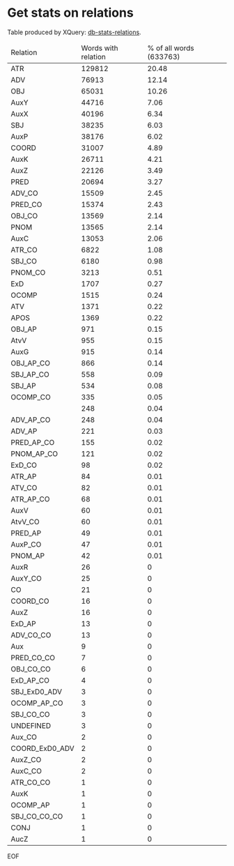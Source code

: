 # Get stats on relations

Table produced by XQuery: [db-stats-relations](../scripts/xq/db-stats-relations.xq).

<table>
  <thead>
    <tr>
      <td>Relation</td>
      <td>Words with relation</td>
      <td>% of all words (633763)</td>
    </tr>
  </thead>
  <tbody>
    <tr>
      <td>ATR</td>
      <td>129812</td>
      <td>20.48</td>
    </tr>
    <tr>
      <td>ADV</td>
      <td>76913</td>
      <td>12.14</td>
    </tr>
    <tr>
      <td>OBJ</td>
      <td>65031</td>
      <td>10.26</td>
    </tr>
    <tr>
      <td>AuxY</td>
      <td>44716</td>
      <td>7.06</td>
    </tr>
    <tr>
      <td>AuxX</td>
      <td>40196</td>
      <td>6.34</td>
    </tr>
    <tr>
      <td>SBJ</td>
      <td>38235</td>
      <td>6.03</td>
    </tr>
    <tr>
      <td>AuxP</td>
      <td>38176</td>
      <td>6.02</td>
    </tr>
    <tr>
      <td>COORD</td>
      <td>31007</td>
      <td>4.89</td>
    </tr>
    <tr>
      <td>AuxK</td>
      <td>26711</td>
      <td>4.21</td>
    </tr>
    <tr>
      <td>AuxZ</td>
      <td>22126</td>
      <td>3.49</td>
    </tr>
    <tr>
      <td>PRED</td>
      <td>20694</td>
      <td>3.27</td>
    </tr>
    <tr>
      <td>ADV_CO</td>
      <td>15509</td>
      <td>2.45</td>
    </tr>
    <tr>
      <td>PRED_CO</td>
      <td>15374</td>
      <td>2.43</td>
    </tr>
    <tr>
      <td>OBJ_CO</td>
      <td>13569</td>
      <td>2.14</td>
    </tr>
    <tr>
      <td>PNOM</td>
      <td>13565</td>
      <td>2.14</td>
    </tr>
    <tr>
      <td>AuxC</td>
      <td>13053</td>
      <td>2.06</td>
    </tr>
    <tr>
      <td>ATR_CO</td>
      <td>6822</td>
      <td>1.08</td>
    </tr>
    <tr>
      <td>SBJ_CO</td>
      <td>6180</td>
      <td>0.98</td>
    </tr>
    <tr>
      <td>PNOM_CO</td>
      <td>3213</td>
      <td>0.51</td>
    </tr>
    <tr>
      <td>ExD</td>
      <td>1707</td>
      <td>0.27</td>
    </tr>
    <tr>
      <td>OCOMP</td>
      <td>1515</td>
      <td>0.24</td>
    </tr>
    <tr>
      <td>ATV</td>
      <td>1371</td>
      <td>0.22</td>
    </tr>
    <tr>
      <td>APOS</td>
      <td>1369</td>
      <td>0.22</td>
    </tr>
    <tr>
      <td>OBJ_AP</td>
      <td>971</td>
      <td>0.15</td>
    </tr>
    <tr>
      <td>AtvV</td>
      <td>955</td>
      <td>0.15</td>
    </tr>
    <tr>
      <td>AuxG</td>
      <td>915</td>
      <td>0.14</td>
    </tr>
    <tr>
      <td>OBJ_AP_CO</td>
      <td>866</td>
      <td>0.14</td>
    </tr>
    <tr>
      <td>SBJ_AP_CO</td>
      <td>558</td>
      <td>0.09</td>
    </tr>
    <tr>
      <td>SBJ_AP</td>
      <td>534</td>
      <td>0.08</td>
    </tr>
    <tr>
      <td>OCOMP_CO</td>
      <td>335</td>
      <td>0.05</td>
    </tr>
    <tr>
      <td/>
      <td>248</td>
      <td>0.04</td>
    </tr>
    <tr>
      <td>ADV_AP_CO</td>
      <td>248</td>
      <td>0.04</td>
    </tr>
    <tr>
      <td>ADV_AP</td>
      <td>221</td>
      <td>0.03</td>
    </tr>
    <tr>
      <td>PRED_AP_CO</td>
      <td>155</td>
      <td>0.02</td>
    </tr>
    <tr>
      <td>PNOM_AP_CO</td>
      <td>121</td>
      <td>0.02</td>
    </tr>
    <tr>
      <td>ExD_CO</td>
      <td>98</td>
      <td>0.02</td>
    </tr>
    <tr>
      <td>ATR_AP</td>
      <td>84</td>
      <td>0.01</td>
    </tr>
    <tr>
      <td>ATV_CO</td>
      <td>82</td>
      <td>0.01</td>
    </tr>
    <tr>
      <td>ATR_AP_CO</td>
      <td>68</td>
      <td>0.01</td>
    </tr>
    <tr>
      <td>AuxV</td>
      <td>60</td>
      <td>0.01</td>
    </tr>
    <tr>
      <td>AtvV_CO</td>
      <td>60</td>
      <td>0.01</td>
    </tr>
    <tr>
      <td>PRED_AP</td>
      <td>49</td>
      <td>0.01</td>
    </tr>
    <tr>
      <td>AuxP_CO</td>
      <td>47</td>
      <td>0.01</td>
    </tr>
    <tr>
      <td>PNOM_AP</td>
      <td>42</td>
      <td>0.01</td>
    </tr>
    <tr>
      <td>AuxR</td>
      <td>26</td>
      <td>0</td>
    </tr>
    <tr>
      <td>AuxY_CO</td>
      <td>25</td>
      <td>0</td>
    </tr>
    <tr>
      <td>CO</td>
      <td>21</td>
      <td>0</td>
    </tr>
    <tr>
      <td>COORD_CO</td>
      <td>16</td>
      <td>0</td>
    </tr>
    <tr>
      <td>AuxΖ</td>
      <td>16</td>
      <td>0</td>
    </tr>
    <tr>
      <td>ExD_AP</td>
      <td>13</td>
      <td>0</td>
    </tr>
    <tr>
      <td>ADV_CO_CO</td>
      <td>13</td>
      <td>0</td>
    </tr>
    <tr>
      <td>Aux</td>
      <td>9</td>
      <td>0</td>
    </tr>
    <tr>
      <td>PRED_CO_CO</td>
      <td>7</td>
      <td>0</td>
    </tr>
    <tr>
      <td>OBJ_CO_CO</td>
      <td>6</td>
      <td>0</td>
    </tr>
    <tr>
      <td>ExD_AP_CO</td>
      <td>4</td>
      <td>0</td>
    </tr>
    <tr>
      <td>SBJ_ExD0_ADV</td>
      <td>3</td>
      <td>0</td>
    </tr>
    <tr>
      <td>OCOMP_AP_CO</td>
      <td>3</td>
      <td>0</td>
    </tr>
    <tr>
      <td>SBJ_CO_CO</td>
      <td>3</td>
      <td>0</td>
    </tr>
    <tr>
      <td>UNDEFINED</td>
      <td>3</td>
      <td>0</td>
    </tr>
    <tr>
      <td>Aux_CO</td>
      <td>2</td>
      <td>0</td>
    </tr>
    <tr>
      <td>COORD_ExD0_ADV</td>
      <td>2</td>
      <td>0</td>
    </tr>
    <tr>
      <td>AuxZ_CO</td>
      <td>2</td>
      <td>0</td>
    </tr>
    <tr>
      <td>AuxC_CO</td>
      <td>2</td>
      <td>0</td>
    </tr>
    <tr>
      <td>ATR_CO_CO</td>
      <td>1</td>
      <td>0</td>
    </tr>
    <tr>
      <td>AuxΚ</td>
      <td>1</td>
      <td>0</td>
    </tr>
    <tr>
      <td>OCOMP_AP</td>
      <td>1</td>
      <td>0</td>
    </tr>
    <tr>
      <td>SBJ_CO_CO_CO</td>
      <td>1</td>
      <td>0</td>
    </tr>
    <tr>
      <td>CONJ</td>
      <td>1</td>
      <td>0</td>
    </tr>
    <tr>
      <td>AucZ</td>
      <td>1</td>
      <td>0</td>
    </tr>
  </tbody>
</table>

EOF
